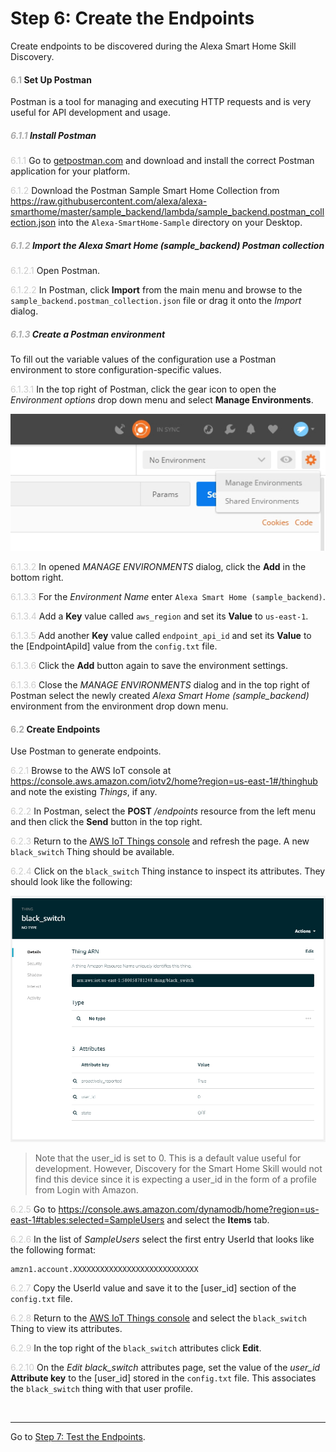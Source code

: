 # Step 6: Create the Endpoints
Create endpoints to be discovered during the Alexa Smart Home Skill Discovery.


#### <span style="color:#aaa">6.1</span> Set Up Postman 
Postman is a tool for managing and executing HTTP requests and is very useful for API development and usage.

##### <span style="color:#aaa">6.1.1</span> Install Postman 
<span style="color:#ccc">6.1.1</span> Go to [getpostman.com](getpostman.com) and download and install the correct Postman application for your platform.

<span style="color:#ccc">6.1.2</span> Download the Postman Sample Smart Home Collection from https://raw.githubusercontent.com/alexa/alexa-smarthome/master/sample_backend/lambda/sample_backend.postman_collection.json into the `Alexa-SmartHome-Sample` directory on your Desktop. 

##### <span style="color:#aaa">6.1.2</span> Import the _Alexa Smart Home (sample_backend)_ Postman collection

<span style="color:#ccc">6.1.2.1</span> Open Postman.

<span style="color:#ccc">6.1.2.2</span> In Postman, click **Import** from the main menu and browse to the `sample_backend.postman_collection.json` file or drag it onto the _Import_ dialog. 

##### <span style="color:#aaa">6.1.3</span> Create a Postman environment
To fill out the variable values of the configuration use a Postman environment to store configuration-specific values.

<span style="color:#ccc">6.1.3.1</span> In the top right of Postman, click the gear icon to open the _Environment options_ drop down menu and select **Manage Environments**.

![Postman - Manage Environments](img/6.1.3.1-postman-manage-environments.png "Postman - Manage Environments")

<span style="color:#ccc">6.1.3.2</span> In opened _MANAGE ENVIRONMENTS_ dialog, click the **Add** in the bottom right.

<span style="color:#ccc">6.1.3.3</span> For the _Environment Name_ enter `Alexa Smart Home (sample_backend)`.

<span style="color:#ccc">6.1.3.4</span> Add a **Key** value called  `aws_region` and set its **Value** to `us-east-1`.

<span style="color:#ccc">6.1.3.5</span> Add another **Key** value called  `endpoint_api_id` and set its **Value** to the [EndpointApiId] value from the `config.txt` file.

<span style="color:#ccc">6.1.3.6</span> Click the **Add** button again to save the environment settings.

<span style="color:#ccc">6.1.3.6</span> Close the _MANAGE ENVIRONMENTS_ dialog and in the top right of Postman select the newly created _Alexa Smart Home (sample_backend)_ environment from the  environment drop down menu.

#### <span style="color:#aaa">6.2</span> Create Endpoints 
Use Postman to generate endpoints.

<span style="color:#ccc">6.2.1</span> Browse to the AWS IoT console at https://console.aws.amazon.com/iotv2/home?region=us-east-1#/thinghub and note the existing _Things_, if any.

<span style="color:#ccc">6.2.2</span> In Postman, select the **POST** _/endpoints_ resource from the left menu and then click the **Send** button in the top right.

<span style="color:#ccc">6.2.3</span> Return to the [AWS IoT Things console](https://console.aws.amazon.com/iotv2/home?region=us-east-1#/thinghub) and refresh the page. A new `black_switch` Thing should be available.

<span style="color:#ccc">6.2.4</span> Click on the `black_switch` Thing instance to inspect its attributes. They should look like the following:

![black_switch Thing Inpection - Manage Environments](img/6.2.4-thing-inspection.png "black_switch Thing Inspection")

> Note that the user_id is set to 0. This is a default value useful for development. However, Discovery for the Smart Home Skill would not find this device since it is expecting a user_id in the form of a profile from Login with Amazon.

<span style="color:#ccc">6.2.5</span> Go to https://console.aws.amazon.com/dynamodb/home?region=us-east-1#tables:selected=SampleUsers and select the **Items** tab.

<span style="color:#ccc">6.2.6</span> In the list of _SampleUsers_ select the first entry UserId that looks like the following format: 
```
amzn1.account.XXXXXXXXXXXXXXXXXXXXXXXXXXXX
```
<span style="color:#ccc">6.2.7</span> Copy the UserId value and save it to the [user_id] section of the `config.txt` file.

<span style="color:#ccc">6.2.8</span> Return to the [AWS IoT Things console](https://console.aws.amazon.com/iotv2/home?region=us-east-1#/thinghub) and select the `black_switch` Thing to view its attributes.

<span style="color:#ccc">6.2.9</span> In the top right of the `black_switch` attributes click **Edit**.

<span style="color:#ccc">6.2.10</span> On the _Edit black_switch_ attributes page, set the value of the _user_id_ **Attribute key** to the [user_id] stored in the `config.txt` file. This associates the `black_switch` thing with that user profile.



<br>

____
Go to [Step 7: Test the Endpoints](007-setup-test-endpoints.md).
